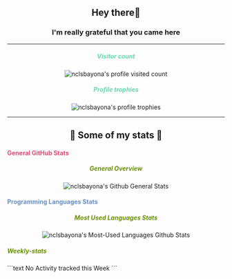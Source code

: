 <div id="greetings" align="center">
    <h2>Hey there👋</h1> 
    <h3>I'm really grateful that you came here</h2>
</div>
<hr>
<div id="profile-info" align="center">
    <h5>
        <font color="#67d6b1">
            Visitor count
        </font>
    </h5>
    <img src="https://komarev.com/ghpvc/?username=nclsbayona&label=Profile%20views&color=0e75b6&style=flat" alt="nclsbayona's profile visited count">
    <h5>
        <font color="#67d6b1">
            Profile trophies
        </font>
    </h5>
    <img src="https://github-profile-trophy.vercel.app/?username=nclsbayona" alt="nclsbayona's profile trophies">
</div>
<hr>
<h2 align="center"> 🐣 Some of my stats 🐣 </h2>
<div id="general" align="center">
    <h4 align="left">
        <font color="#df4b75">
            General GitHub Stats
        </font>
    </h4>
    <h5>
        <font color="#679000">
            General Overview
        </font>
    </h5>
    <img src="https://github-readme-stats.vercel.app/api?username=nclsbayona&show_icons=true&count_private=true&locale=en&theme=tokyonight"alt="nclsbayona's Github General Stats">
</div>
<div id="languages" align="center">
    <h4 align="left">
        <font color="#6790c5">
            Programming Languages Stats
        </font>
    </h4>
    <h5>
        <font color="#679000">
            Most Used Languages Stats
        </font>
    </h5>
    <img src="https://github-readme-stats.vercel.app/api/top-langs/?username=nclsbayona&show_icons=true&locale=en&langs_count=5&theme=tokyonight" alt="nclsbayona's Most-Used Languages Github Stats">
</div>
<h5>
    <font color="#679000">
        Weekly-stats
    </font>
</h5>
<!--START_SECTION:waka-->
```text
No Activity tracked this Week
```
<!--END_SECTION:waka-->